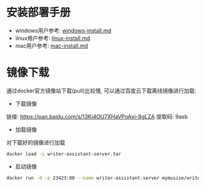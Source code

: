 # 安装部署手册

- windows用户参考: [windows-install.md](windows-install.md)
- linux用户参考: [linux-install.md](linux-install.md)
- mac用户参考: [mac-install.md](mac-install.md)

# 镜像下载

通过docker官方镜像站下载(pull)比较慢, 可以通过百度云下载离线镜像进行加载:

- 下载镜像

链接: https://pan.baidu.com/s/13Ki4OU7XHaVPoAxj-8gLZA 提取码: 9asb

- 加载镜像

对下载好的镜像进行加载
```bash
docker load -i writer-assistant-server.tar
```

- 启动镜像

```bash
docker run -d -p 23423:80 --name writer-assistant-server mymusise/writer-assistant-server
```
